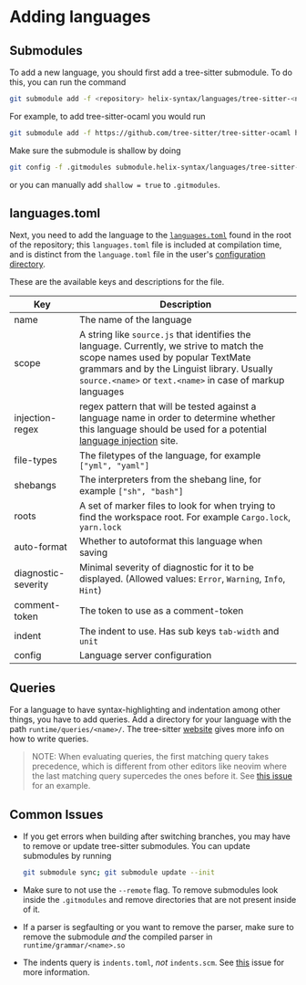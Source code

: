 # Adding languages

## Submodules

To add a new language, you should first add a tree-sitter submodule. To do this,
you can run the command
```sh
git submodule add -f <repository> helix-syntax/languages/tree-sitter-<name>
```
For example, to add tree-sitter-ocaml you would run
```sh
git submodule add -f https://github.com/tree-sitter/tree-sitter-ocaml helix-syntax/languages/tree-sitter-ocaml
```
Make sure the submodule is shallow by doing
```sh
git config -f .gitmodules submodule.helix-syntax/languages/tree-sitter-<name>.shallow true
```

or you can manually add `shallow = true` to `.gitmodules`.

## languages.toml

Next, you need to add the language to the [`languages.toml`][languages.toml] found in the root of
the repository; this `languages.toml` file is included at compilation time, and
is distinct from the `language.toml` file in the user's [configuration
directory](../configuration.md).

These are the available keys and descriptions for the file.

| Key                 | Description                                                   |
| ----                | -----------                                                   |
| name                | The name of the language                                      |
| scope               | A string like `source.js` that identifies the language. Currently, we strive to match the scope names used by popular TextMate grammars and by the Linguist library. Usually `source.<name>` or `text.<name>` in case of markup languages |
| injection-regex     | regex pattern that will be tested against a language name in order to determine whether this language should be used for a potential [language injection][treesitter-language-injection] site. |
| file-types          | The filetypes of the language, for example `["yml", "yaml"]`  |
| shebangs            | The interpreters from the shebang line, for example `["sh", "bash"]` |
| roots               | A set of marker files to look for when trying to find the workspace root. For example `Cargo.lock`, `yarn.lock` |
| auto-format         | Whether to autoformat this language when saving               |
| diagnostic-severity | Minimal severity of diagnostic for it to be displayed. (Allowed values: `Error`, `Warning`, `Info`, `Hint`) |
| comment-token       | The token to use as a comment-token                           |
| indent              | The indent to use. Has sub keys `tab-width` and `unit`        |
| config              | Language server configuration                                 |

## Queries

For a language to have syntax-highlighting and indentation among
other things, you have to add queries. Add a directory for your
language with the path `runtime/queries/<name>/`. The tree-sitter
[website](https://tree-sitter.github.io/tree-sitter/syntax-highlighting#queries)
gives more info on how to write queries.

> NOTE: When evaluating queries, the first matching query takes
precedence, which is different from other editors like neovim where
the last matching query supercedes the ones before it. See
[this issue][neovim-query-precedence] for an example.

## Common Issues

- If you get errors when building after switching branches, you may have to remove or update tree-sitter submodules. You can update submodules by running
    ```sh
    git submodule sync; git submodule update --init
    ```
- Make sure to not use the `--remote` flag. To remove submodules look inside the `.gitmodules` and remove directories that are not present inside of it.

- If a parser is segfaulting or you want to remove the parser, make sure to remove the submodule *and* the compiled parser in `runtime/grammar/<name>.so`

- The indents query is `indents.toml`, *not* `indents.scm`. See [this](https://github.com/helix-editor/helix/issues/114) issue for more information.

[treesitter-language-injection]: https://tree-sitter.github.io/tree-sitter/syntax-highlighting#language-injection
[languages.toml]: https://github.com/helix-editor/helix/blob/master/languages.toml
[neovim-query-precedence]: https://github.com/helix-editor/helix/pull/1170#issuecomment-997294090
